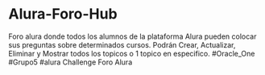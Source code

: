 # Alura-Foro-Hub
Foro alura donde todos los alumnos de la plataforma Alura pueden colocar sus preguntas sobre determinados cursos. Podrán Crear, Actualizar, Eliminar y Mostrar todos los topicos o 1 topico en especifico. #Oracle_One #Grupo5 #alura Challenge Foro Alura
